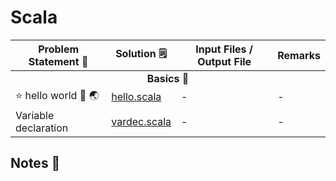 # Scala

<table>
  <thead>
    <tr>
      <th>Problem Statement 📝</th>
      <th>Solution 🗒</th>
      <th>Input Files / Output File</th>
      <th>Remarks</th>
    </tr>
  </thead>
  <tbody>
    <tr> <td colspan=4 align="center"><b>Basics 📁</b></tr> </tr>
    <tr>
      <td>⭐ hello world 👋 🌏</td>
      <td> <a href="./basics/hello.scala">hello.scala</a> </td>
      <td>-</td>
      <td>-</td>
    </tr>
    <tr>
      <td>Variable declaration</td>
      <td> <a href="./basics/vardec.scala">vardec.scala</a> </td>
      <td>-</td>
      <td>-</td>
    </tr>
  </tbody>
</table>

## Notes 📔



